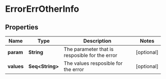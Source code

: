 

# ErrorErrOtherInfo


## Properties

Name | Type | Description | Notes
------------ | ------------- | ------------- | -------------
**param** | **String** | The parameter that is resposible for the error |  [optional]
**values** | **Seq&lt;String&gt;** | The values resposible for the error |  [optional]



